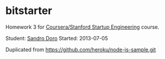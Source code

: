 bitstarter 
==========

Homework 3 for [Coursera/Stanford Startup Engineering][1] course.

Student: [Sandro Doro][2]
Started: 2013-07-05

Duplicated from https://github.com/heroku/node-js-sample.git 

[1]: https://class.coursera.org/startup-001 
[2]: https://twitter.com/sdoro
